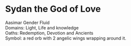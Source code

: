 # Sydan the God of Love
Aasimar Gender Fluid  
Domains: Light, Life and knowledge  
Oaths: Redemption, Devotion and Ancients  
Symbol: a red orb with 2 angelic wings wrapping around it. 